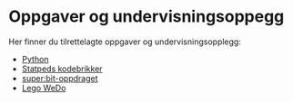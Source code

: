 # Oppgaver og undervisningsoppegg

Her finner du tilrettelagte oppgaver og undervisningsopplegg:

- [Python](https://github.com/oivron/Oppgaver-og-undervisningsopplegg/blob/main/Python/Komme-i-gang-med-Python.md)
- [Statpeds kodebrikker](https://github.com/oivron/Oppgaver-og-undervisningsopplegg/blob/main/kodebrikker/Kodebrikker-undervisningsopplegg.md)
- [super:bit-oppdraget](https://github.com/oivron/komme-i-gang-microbit)
- [Lego WeDo](https://github.com/oivron/Oppgaver-og-undervisningsopplegg/blob/main/WeDo/Komme%20i%20gang%20med%20Lego%20WeDo.md)
